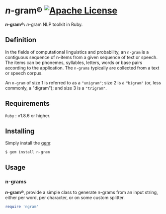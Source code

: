 # <i>n</i>-gram® [![Apache License](https://img.shields.io/badge/license-Apache-blue.svg)](https://github.com/iamprabhat/n-gram/blob/master/LICENSE)
<b><i>n</i>-gram®:</b> <i>n</i>-gram NLP toolkit in Ruby.

## Definition
In the fields of computational linguistics and probability, an ```n-gram``` is a contiguous sequence of n-items from a given sequence of text or speech. The items can be phonemes, syllables, letters, words or base pairs according to the application. The ```n-grams``` typically are collected from a text or speech corpus.

An ```n-gram``` of size 1 is referred to as a ```"unigram"```; size 2 is a ```"bigram"``` (or, less commonly, a "digram"); and size 3 is a ```"trigram"```.

## Requirements
```Ruby``` : v1.8.6 or higher.

## Installing
Simply install the [gem](https://rubygems.org/):

```$ gem install n-gram```

## Usage
### n-grams
<b><i>n</i>-gram®</b>, provide a simple class to generate n-grams from an input string, either per word, per character, or on some custom splitter.

```ruby
require 'ngram'
```
